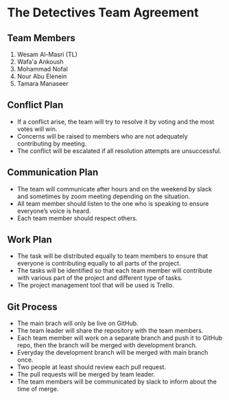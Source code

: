 # The Detectives Team Agreement

## Team Members

1. Wesam Al-Masri (TL)
2. Wafa'a Ankoush
3. Mohammad Nofal
4. Nour Abu Elenein
5. Tamara Manaseer

## Conflict Plan

- If a conflict arise, the team will try to resolve it by voting and the most votes will win.
- Concerns will be raised to members who are not adequately contributing by meeting.
- The conflict will be escalated if all resolution attempts are unsuccessful.

## Communication Plan

- The team will communicate after hours and on the weekend by slack and sometimes by zoom meeting depending on the situation.
- All team member should listen to the one who is speaking to ensure everyone’s voice is heard.
- Each team member should respect others.

## Work Plan

- The task will be distributed equally to team members to ensure that everyone is contributing equally to all parts of the project.
- The tasks will be identified so that each team member will contribute with various part of the project and different type of tasks.
- The project management tool that will be used is Trello.

## Git Process

- The main brach will only be live on GitHub.
- The team leader will share the repository with the team members.
- Each team member will work on a separate branch and push it to GitHub repo, then the branch will be merged with development branch.
- Everyday the development branch will be merged with main branch once.
- Two people at least should review each pull request.
- The pull requests will be merged by team leader.
- The team members will be communicated by slack to inform about the time of merge.